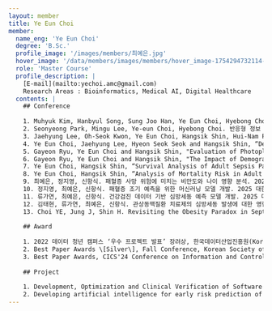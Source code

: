 ```yaml
--- 
layout: member 
title: Ye Eun Choi 
member:
  name_eng: 'Ye Eun Choi'
  degree: 'B.Sc.'
  profile_image: '/images/members/최예은.jpg'
  hover_image: '/data/members/images/members/hover_image-1754294732114-814035835.png'
  role: 'Master Course'
  profile_description: |
    [E-mail](mailto:yechoi.amc@gmail.com)
    Research Areas : Bioinformatics, Medical AI, Digital Healthcare
  contents: |
    ## Conference
    
    1. Muhyuk Kim, Hanbyul Song, Sung Joo Han, Ye Eun Choi, Hyebong Choi, Taejin Ahn. Differentially Expressed Genes Analysis of cancer developed by user centered web interface. "The 17th KOGO Winter Symposium," 한국유전체학회(KOGO), Seoul, Korea, Jan. 2021 - Conference poster
    2. Seonyeong Park, Mingu Lee, Ye-eun Choi, Hyebong Choi. 반응형 정보 시각화를 통한 정보 전달의 효율성: 코로나 19 감염증 확산과 방역 정책을 중심으로. "한국HCI학회 학술대회," 한국HCI학회, Seoul, Korea, Jan. 2021 - Conference paper
    3. Jaehyung Lee, Oh-Seok Kwon, Ye Eun Choi, Hangsik Shin, Hui-Nam Pak, “Atrial Fibrillation Diagnosis Using Machine Learning: Leveraging Minimal Health Data from UK Biobank,” IEEE EMBS International Conference on Data Science and Engineering in Healthcare, Medicine & Biology, Malta, 07-09 Dec 2023 - Conference poster
    4. Ye Eun Choi, Jaehyung Lee, Hyeon Seok Seok and Hangsik Shin, “Demographics and Comorbidities as an Atrial Fibrillation Risk Factor: a Retrospective Study in Koreans,” The 46th Annual International Conference of the IEEE Engineering in Medicine and Biology Society (EMBC), Orlando, Florida, USA, 15-19 July 2024 - Conference poster
    5. Gayeon Ryu, Ye Eun Choi and Hangsik Shin, "Evaluation of Photoplethysmogram-based Vascular Age Estimation Models," CICS'24 Conference on Information and Control Systems , Kumho Tongyeong Marina Resort, Tongyeong, Republic of Korea, 23-26 Oct 2024 - Oral Presentation
    6. Gayeon Ryu, Ye Eun Choi and Hangsik Shin, "The Impact of Demographic Characteristics and Comorbidities on the Incidence of Atrial Fibrillation," The 64th Korea Society of Medical and Biological Engineering Fall Conference 2024, Swiss Grand Hotel, Seoul, Republic of Korea, 07-09 Nov 2024 - Oral Presentation
    7. Ye Eun Choi, Hangsik Shin, “Survival Analysis of Adult Sepsis Patients based on Demographics and Underlying Diseases,” The 64th Korea Society of Medical and Biological Engineering Fall Conference 2024, Swiss Grand Hotel, Seoul, Republic of Korea, 07-09 Nov 2024 - Conference poster
    8. Ye Eun Choi, Hangsik Shin, “Analysis of Mortality Risk in Adult Sepsis Patients based on Demographics and Underlying Diseases,” The 64th Korea Society of Medical and Biological Engineering Fall Conference 2024, Swiss Grand Hotel, Seoul, Republic of Korea, 07-09 Nov 2024 - Conference poster
    9. 최예은, 정지영, 신항식. 패혈증 사망 위험에 미치는 비만도와 나이 영향 분석. 2025 대한의용생체공학회 춘계학술대회. 2025. 5. 8-10; 제주 롯데호텔; 2025. - Conference poster
    10. 정지영, 최예은, 신항식. 패혈증 조기 예측을 위한 머신러닝 모델 개발. 2025 대한의용생체공학회 춘계학술대회. 2025. 5. 8-10; 제주 롯데호텔; 2025. - Conference poster
    11. 류가연, 최예은, 신항식. 건강검진 데이터 기반 심방세동 예측 모델 개발. 2025 대한의용생체공학회 춘계학술대회. 2025. 5. 8-10; 제주 롯데호텔; 2025. - Conference poster
    12. 김태현, 류가연, 최예은, 신항식. 관상동맥질환 치료제의 심방세동 발생에 대한 영향: 후향적 코호트 분석. 2025 대한의용생체공학회 춘계학술대회. 2025. 5. 8-10; 제주 롯데호텔; 2025. - Conference poster
    13. Choi YE, Jung J, Shin H. Revisiting the Obesity Paradox in Septic Patients with Aging and Chronic Disease: A Retrospective Study in Korea. The 47th Annual International Conference of the IEEE Engineering in Medicine and Biology Society (EMBC. 2025 Jul 14-17; Copenhagen, Denmark; 2025. - Conference poster
    
    ## Award
    
    1. 2022 데이터 청년 캠퍼스 ‘우수 프로젝트 발표’ 장려상, 한국데이터산업진흥원(Korea Data Agency), Korea (Sep 2022)
    2. Best Paper Awards \[Silver\], Fall Conference, Korean Society of Medical and Biological Engineering, Korea (Nov 2024)
    3. Best Paper Awards, CICS'24 Conference on Information and Control Systems, Korea (Oct 2025)
    
    ## Project
    
    1. Development, Optimization and Clinical Verification of Software for Early Diagnosis and Prognosis of Atrial Fibrillation Integrating Gene, Electrocardiogram and Clinical Information Based on Artificial Intelligence, Ministry of Health and Wellfare (MOHW), Korea (Apr 2021 - Dec 2023)
    2. Developing artificial intelligence for early risk prediction of atrial fibrillation using clinical information, Asan Medical Center, Korea (Jan 2024 - Dec 2025)
--- 
```

